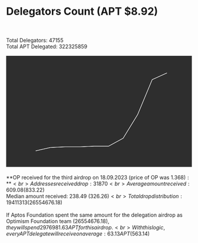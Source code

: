 # Delegators Count (APT $8.92)<br><br>
Total Delegators: 47155<br>
Total APT Delegated: 322325859<br><br>
![Delegators Plot](delegators_plot.png)<br><br>
**OP received for the third airdrop on 18.09.2023 (price of OP was $1.368):**<br>
Addresses received drop: 31870<br>
Average amount received: 609.08 ($833.22)<br>
Median amount received: 238.49 ($326.26)<br>
Total drop distribution: 19411313 ($26554676.18)<br><br>
If Aptos Foundation spent the same amount for the delegation airdrop as Optimism Foundation team ($26554676.18),they will spend 2976981.63 APT for this airdrop.<br>
With this logic, every APT delegate will receive on average: 63.13 APT ($563.14)<br>
